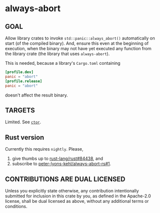 # always-abort

## GOAL

Allow library crates to invoke `std::panic::always_abort()` automatically on start (of the compiled
binary). And, ensure this even at the beginning of execution, when the binary may not have yet executed
any function from the library crate (the library that uses `always-abort`).

This is needed, because a library's `Cargo.toml` containing

```toml
[profile.dev]
panic = "abort"
[profile.release]
panic = "abort"
```

doesn't affect the result binary.

## TARGETS

Limited. See [`ctor`](https://crates.io/crates/ctor).

## Rust version

Currently this requires `nightly`. Please,

1. give thumbs up to [rust-lang/rust#84438](https://github.com/rust-lang/rust/issues/84438), and
2. subscribe to
   [peter-lyons-kehl/always-abort-rs#1](https://github.com/peter-lyons-kehl/always-abort-rs/issues/1).

## CONTRIBUTIONS ARE DUAL LICENSED

Unless you explicitly state otherwise, any contribution intentionally submitted for inclusion in
this crate by you, as defined in the Apache-2.0 license, shall be dual licensed as above, without
any additional terms or conditions.
